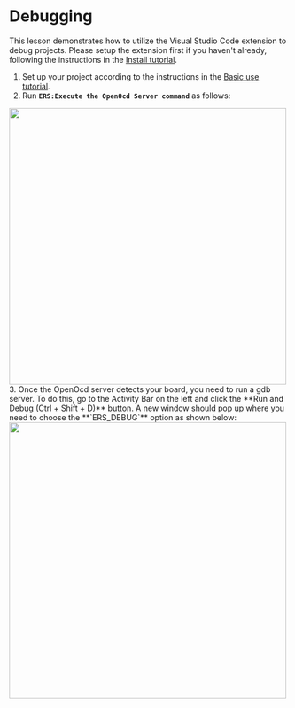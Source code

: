 
# Debugging

This lesson demonstrates how to utilize the Visual Studio Code extension to debug projects. Please setup the extension first if you haven't already, following the instructions in the [Install tutorial](./install.md).


1. Set up your project according to the instructions in the [Basic use tutorial](./HowtoUse.md).
2. Run **`ERS:Execute the OpenOcd Server command`** as follows:
<img src="https://user-images.githubusercontent.com/35406517/183658346-3dc17115-66d3-44f0-90b4-97d97d30c1dc.gif" width="500" >
3. Once the OpenOcd server detects  your board, you need to run a gdb server. To do this, go to the Activity Bar on the left and click the **Run and Debug (Ctrl + Shift + D)** button. A new window should pop up where you need to choose the **`ERS_DEBUG`** option as shown below:

<img src="https://user-images.githubusercontent.com/35406517/183670876-35eec4b3-1fe0-42ec-9325-46380b03d7a1.gif" width="500" >
